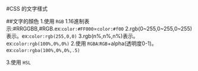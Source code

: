 #CSS 的文字樣式

##文字的顏色
1.使用 `RGB`
  1.16進制表示:#RRGGBB,#RGB.ex:`color:#FF000`=`color:#f00`
  2.rgb(0~255,0~255,0~255)表示。ex:`color:rgb(255,0,0)`
  3.rgb(n%,n%,n%)表示。ex:`color:rgb(100%,0%,0%)`
2.使用 `RGBA`:`RGB`+alpha(透明度0-1)。ex:`color:rgba(100%,0%,0%,.5)`

                                                                                                                      
3.使用 `HSL`
